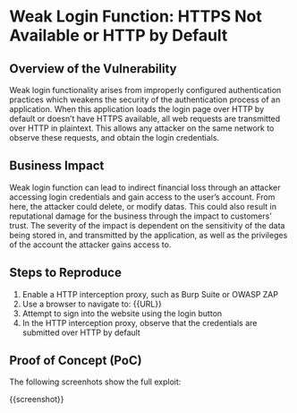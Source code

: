 # Weak Login Function: HTTPS Not Available or HTTP by Default

## Overview of the Vulnerability

Weak login functionality arises from improperly configured authentication practices which weakens the security of the authentication process of an application. When this application loads the login page over HTTP by default or doesn’t have HTTPS available, all web requests are transmitted over HTTP in plaintext. This allows any attacker on the same network to observe these requests, and obtain the login credentials.

## Business Impact

Weak login function can lead to indirect financial loss through an attacker accessing login credentials and gain access to the user’s account. From here, the attacker could delete, or modify datas. This could also result in reputational damage for the business through the impact to customers’ trust. The severity of the impact is dependent on the sensitivity of the data being stored in, and transmitted by the application, as well as the privileges of the account the attacker gains access to.

## Steps to Reproduce

1. Enable a HTTP interception proxy, such as Burp Suite or OWASP ZAP
1. Use a browser to navigate to: {{URL}}
1. Attempt to sign into the website using the login button
1. In the HTTP interception proxy, observe that the credentials are submitted over HTTP by default

## Proof of Concept (PoC)

The following screenhots show the full exploit:

{{screenshot}}
